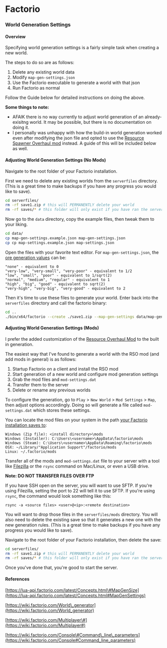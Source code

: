 # Factorio

### World Generation Settings

#### Overview

Specifying world generation settings is a fairly simple task when creating a new world.

The steps to do so are as follows:

1. Delete any existing world data
2. Modify `map-gen-settings.json`
3. Use the Factorio executable to generate a world with that json
4. Run Factorio as normal

Follow the Guide below for detailed instructions on doing the above.

**Some things to note:**

* AFAIK there is no way currently to adjust world generation of an already-exisitng world. It may be possible, but there is no documentation on doing it.
* I personally was unhappy with how the build-in world generation worked even after modifying the json file and opted to use the [Resource Spawner Overhaul mod](https://mods.factorio.com/mods/orzelek/rso-mod) instead. A guide of this will be included below as well. 

#### Adjusting World Generation Settings \(No Mods\)

Navigate to the root folder of your Factorio installation.

First we need to delete any existing worlds from the `serverfiles` directory. \(This is a great time to make backups if you have any progress you would like to save\).

```bash
cd serverfiles/
rm -rf save1.zip # this will PERMANENTLY delete your world
rm -rf saves/* # this folder will only exist if you have ran the server
```

Now go to the `data` directory, copy the example files, then tweak them to your liking.

```bash
cd data/
cp map-gen-settings.example.json map-gen-settings.json
cp cp map-settings.example.json map-settings.json
```

Open the files with your favorite text editor. For `map-gen-settings.json`, the [ore generation values](https://lua-api.factorio.com/latest/Concepts.html#MapGenSize) can be:

```text
"none" - equivalent to 0
"very-low", "very-small", "very-poor" - equivalent to 1/2
"low", "small", "poor" - equivalent to 1/sqrt(2)
"normal", "medium", "regular" - equivalent to 1
"high", "big", "good" - equivalent to sqrt(2)
"very-high", "very-big", "very-good" - equivalent to 2
```

Then it's time to use these files to generate your world. Enter back into the `serverfiles` directory and call the factorio binary:

```bash
cd ..
./bin/x64/factorio --create ./save1.zip --map-gen-settings data/map-gen-settings.json --map-settings data/map-settings.json
```

#### Adjusting World Generation Settings \(Mods\)

I prefer the added customization of the [Resource Overhaul Mod](https://mods.factorio.com/mods/orzelek/rso-mod) to the built in generation.

The easiest way that I've found to generate a world with the RSO mod \(and add mods in general\) is as follows:

1. Startup Factorio on a client and install the RSO mod
2. Start generation of a new world and configure mod generation settings
3. Grab the mod files and `mod-settings.dat`
4. Transfer them to the server 
5. Delete or rename any previous worlds

To configure the generation, go to `Play` &gt; `New World` &gt; `Mod Settings` &gt; `Map`, then adjust options accordingly. Doing so will generate a file called `mod-settings.dat` which stores these settings.

You can locate the mod files on your system in the path [your Factorio installation saves to](https://wiki.factorio.com/Application_directory/Changing_the_save_directory):

```text
Windows (Zip file): <install directory>\mods
Windows (Installer): C:\Users\<username>\AppData\factorio\mods
Windows (Steam): C:\Users\<username>\AppData\Roaming\factorio\mods
OSX: ~/Library/"Application Support"/factorio/mods
Linux: ~/.factorio/mods
```

Transfer all of the mods and `mod-settings.dat` file to your server with a tool like [Filezilla](https://filezilla-project.org/) or the `rsync` command on Mac/Linux, or even a USB drive.

**Note: DO NOT TRANSFER FILES OVER FTP**

If you have SSH open on the server, you will want to use SFTP. If you're using Filezilla, setting the port to 22 will tell it to use SFTP. If you're using `rsync`, the command would look something like this:

```text
rsync -a <source files> <user>@<ip>:<remote destination>
```

You will want to drop those files in the `serverfiles/mods` directory. You will also need to delete the existing save so that it generates a new one with the new generation rules. \(This is a great time to make backups if you have any progress you would like to save\).

Navigate to the root folder of your Factorio installation, then delete the save:

```bash
cd serverfiles/
rm -rf save1.zip # this will PERMANENTLY delete your world
rm -rf saves/* # this folder will only exist if you have ran the server
```

Once you've done that, you're good to start the server.

#### References

[https://lua-api.factorio.com/latest/Concepts.html\#MapGenSize](https://lua-api.factorio.com/latest/Concepts.html#MapGenSettings)

[https://wiki.factorio.com/World\_generator](https://wiki.factorio.com/World_generator)

[https://wiki.factorio.com/Multiplayer\#](https://wiki.factorio.com/Multiplayer#)

[https://wiki.factorio.com/Console\#Command\_line\_parameters](https://wiki.factorio.com/Console#Command_line_parameters)

